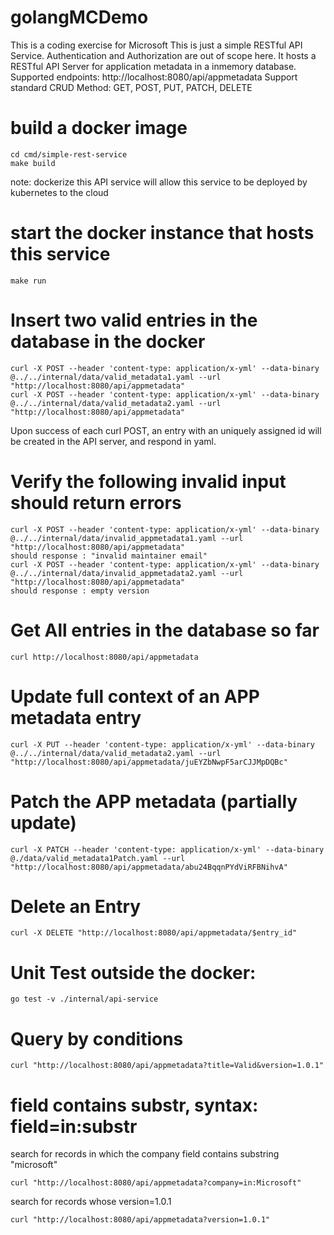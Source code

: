 # golangMCDemo
This is a coding exercise for Microsoft
This is just a simple RESTful API Service. Authentication and Authorization are out of scope here.
It hosts a RESTful API Server for application metadata in a inmemory database.
Supported endpoints:
http://localhost:8080/api/appmetadata
Support standard CRUD Method: GET, POST, PUT, PATCH, DELETE 

# build a docker image

```
cd cmd/simple-rest-service
make build
```
note: dockerize this API service will allow this service to be deployed by kubernetes to the cloud

# start the docker instance that hosts this service

```
make run
```
# Insert two valid entries in the database in the docker

```
curl -X POST --header 'content-type: application/x-yml' --data-binary @../../internal/data/valid_metadata1.yaml --url "http://localhost:8080/api/appmetadata"
curl -X POST --header 'content-type: application/x-yml' --data-binary @../../internal/data/valid_metadata2.yaml --url "http://localhost:8080/api/appmetadata"
```
Upon success of each curl POST, an entry with an uniquely assigned id will be created in the API server, and respond in yaml.
 
# Verify the following invalid input should return errors
```
curl -X POST --header 'content-type: application/x-yml' --data-binary @../../internal/data/invalid_appmetadata1.yaml --url "http://localhost:8080/api/appmetadata"
should response : "invalid maintainer email"
curl -X POST --header 'content-type: application/x-yml' --data-binary @../../internal/data/invalid_appmetadata2.yaml --url "http://localhost:8080/api/appmetadata"
should response : empty version
```
# Get All entries in the database so far

```
curl http://localhost:8080/api/appmetadata
```

# Update full context of an APP metadata entry
```
curl -X PUT --header 'content-type: application/x-yml' --data-binary @../../internal/data/valid_metadata2.yaml --url "http://localhost:8080/api/appmetadata/juEYZbNwpF5arCJJMpDQBc"
```

# Patch the APP metadata (partially update)

```
curl -X PATCH --header 'content-type: application/x-yml' --data-binary @./data/valid_metadata1Patch.yaml --url "http://localhost:8080/api/appmetadata/abu24BqqnPYdViRFBNihvA"
```
# Delete an Entry
```
curl -X DELETE "http://localhost:8080/api/appmetadata/$entry_id"
```

# Unit Test outside the docker:

```
go test -v ./internal/api-service
```

# Query by conditions

```
curl "http://localhost:8080/api/appmetadata?title=Valid&version=1.0.1"
```

# field contains substr, syntax: field=in:substr

search for records in which the company field contains substring "microsoft"
```
curl "http://localhost:8080/api/appmetadata?company=in:Microsoft"
```
search for records whose version=1.0.1
```
curl "http://localhost:8080/api/appmetadata?version=1.0.1"
```
